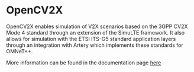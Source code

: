 # OpenCV2X

OpenCV2X enables simulation of V2X scenarios based on the 3GPP CV2X Mode 4 standard through an extension of the SimuLTE framework.
It also allows for simulation with the ETSI ITS-G5 standard application layers through an integration with Artery which implements
these standards for OMNeT++. 

More information can be found in the documentation page [here](http://www.cs.ucc.ie/~bm18/cv2x)
